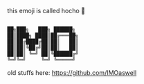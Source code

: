 this emoji is called hocho 🔪
```

██╗███╗   ███╗ ██████╗ 
██║████╗ ████║██╔═══██╗
██║██╔████╔██║██║   ██║
██║██║╚██╔╝██║██║   ██║
██║██║ ╚═╝ ██║╚██████╔╝
╚═╝╚═╝     ╚═╝ ╚═════╝ 
```
old stuffs here: https://github.com/IMOaswell

